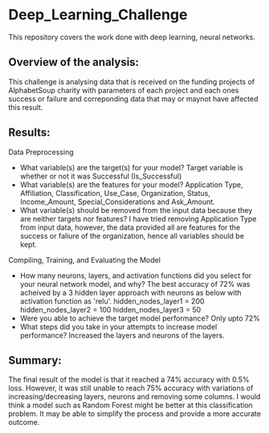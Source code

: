 # Deep_Learning_Challenge
This repository covers the work done with deep learning, neural networks.

## Overview of the analysis: 
This challenge is analysing data that is received on the funding projects of AlphabetSoup charity with parameters of each project and each ones success or failure and correponding data that may or maynot have affected this result.

## Results: 

Data Preprocessing

* What variable(s) are the target(s) for your model?
  Target variable is whether or not it was Successful (Is_Successful)
* What variable(s) are the features for your model?
  Application Type, Affiliation, Classification, Use_Case, Organization, Status, Income_Amount, Special_Considerations and Ask_Amount.
* What variable(s) should be removed from the input data because they are neither targets nor features?
  I have tried removing Application Type from input data, however, the data provided all are features for the success or faliure of the organization, hence all variables should be kept.


Compiling, Training, and Evaluating the Model

* How many neurons, layers, and activation functions did you select for your neural network model, and why?
  The best accuracy of 72% was acheived by a 3 hidden layer approach with neurons as below with activation function as 'relu'.
  hidden_nodes_layer1 = 200
  hidden_nodes_layer2 = 100
  hidden_nodes_layer3 = 50
* Were you able to achieve the target model performance?
  Only upto 72%
* What steps did you take in your attempts to increase model performance?
  Increased the layers and neurons of the layers.

## Summary: 
The final result of the model is that it reached a 74% accuracy with 0.5% loss. However, it was still unable to reach 75% accuracy with variations of increasing/decreasing layers, neurons and removing some columns. I would think a model such as Random Forest might be better at this classification problem. It may be able to simplify the process and provide a more accurate outcome.

